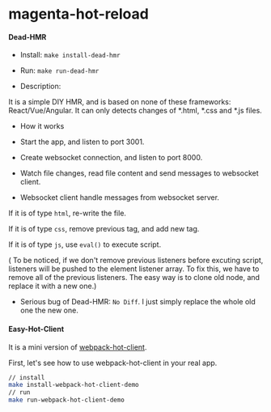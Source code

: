 # magenta-hot-reload

#### Dead-HMR
* Install: `make install-dead-hmr`

* Run: `make run-dead-hmr`

* Description:

It is a simple DIY HMR, and is based on none of these frameworks: React/Vue/Angular. It can only detects changes of *.html, *.css and *.js files.

* How it works

- Start the app, and listen to port 3001.

- Create websocket connection, and listen to port 8000.

- Watch file changes, read file content and send messages to websocket client.

- Websocket client handle messages from websocket server.

If it is of type `html`, re-write the file.

If it is of type `css`, remove previous <link> tag, and add new <link> tag.

If it is of type `js`, use `eval()` to execute script.

( To be noticed, if we don't remove previous listeners before excuting script, listeners will be pushed to the element listener array. To fix this, we have to remove all of the previous listeners. The easy way is to clone old node, and replace it with a new one.)

* Serious bug of Dead-HMR: `No Diff`. I just simply replace the whole old one the new one.


#### Easy-Hot-Client

It is a mini version of [webpack-hot-client](https://github.com/webpack-contrib/webpack-hot-client).

First, let's see how to use webpack-hot-client in your real app.

```bash
// install
make install-webpack-hot-client-demo
// run
make run-webpack-hot-client-demo

```

